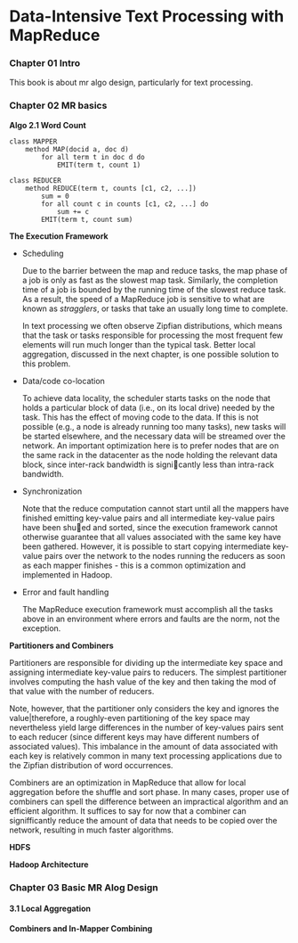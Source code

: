 Data-Intensive Text Processing with MapReduce
============================

### Chapter 01 Intro

This book is about mr algo design, particularly for text processing.

### Chapter 02 MR basics

**Algo 2.1 Word Count**

    class MAPPER
        method MAP(docid a, doc d)
            for all term t in doc d do
                EMIT(term t, count 1)
                
    class REDUCER
        method REDUCE(term t, counts [c1, c2, ...])
            sum = 0
            for all count c in counts [c1, c2, ...] do
                sum += c
            EMIT(term t, count sum)
            
**The Execution Framework**

* Scheduling 

    Due to the barrier between the map and reduce tasks, the map phase of a job is only
    as fast as the slowest map task. Similarly, the completion time of a job is
    bounded by the running time of the slowest reduce task. As a result, the speed
    of a MapReduce job is sensitive to what are known as *stragglers*, or tasks
    that take an usually long time to complete.  

    In text processing we often
    observe Zipfian distributions, which means that the task or tasks responsible
    for processing the most frequent few elements will run much longer than the
    typical task. Better local aggregation, discussed in the next chapter, is one
    possible solution to this problem.  

* Data/code co-location

    To achieve data locality, the scheduler
    starts tasks on the node that holds a particular block of data (i.e., on its local
    drive) needed by the task. This has the effect of moving code to the data. If
    this is not possible (e.g., a node is already running too many tasks), new tasks
    will be started elsewhere, and the necessary data will be streamed over the
    network. An important optimization here is to prefer nodes that are on the
    same rack in the datacenter as the node holding the relevant data block, since
    inter-rack bandwidth is signicantly less than intra-rack bandwidth.
    
* Synchronization

    Note that the reduce computation cannot start until all the mappers have
    finished emitting key-value pairs and all intermediate key-value pairs have been
    shued and sorted, since the execution framework cannot otherwise guarantee
    that all values associated with the same key have been gathered. However, it is
    possible to start copying intermediate key-value pairs over the network to the
    nodes running the reducers as soon as each mapper finishes - this is a common
    optimization and implemented in Hadoop.

* Error and fault handling

    The MapReduce execution framework must accomplish
    all the tasks above in an environment where errors and faults are
    the norm, not the exception.
    
**Partitioners and Combiners**

Partitioners are responsible for dividing up the intermediate key space and
assigning intermediate key-value pairs to reducers. The simplest partitioner involves computing
the hash value of the key and then taking the mod of that value with the
number of reducers.  

Note, however, that the partitioner only considers the key and ignores the value|therefore,
a roughly-even partitioning of the key space may nevertheless yield large differences
in the number of key-values pairs sent to each reducer (since different
keys may have different numbers of associated values). This imbalance in the
amount of data associated with each key is relatively common in many text
processing applications due to the Zipfian distribution of word occurrences.

Combiners are an optimization in MapReduce that allow for local aggregation
before the shuffle and sort phase. In many cases, proper use of combiners can spell the difference between an
impractical algorithm and an efficient algorithm. It
suffices to say for now that a combiner can signifficantly reduce the amount
of data that needs to be copied over the network, resulting in much faster
algorithms.  

**HDFS**

**Hadoop Architecture**

### Chapter 03 Basic MR Alog Design

#### 3.1 Local Aggregation

**Combiners and In-Mapper Combining**





